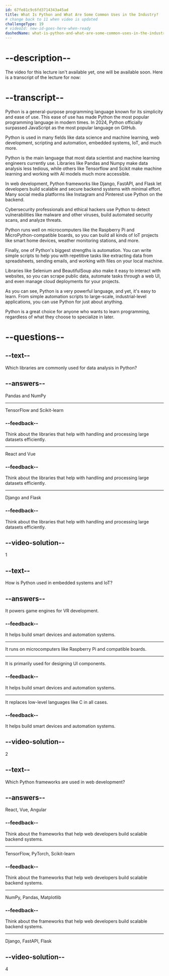 ```yaml
---
id: 67fe81c9c6fd3714343a45ad
title: What Is Python and What Are Some Common Uses in the Industry?
# change back to 11 when video is updated
challengeType: 19
# videoId: new-id-goes-here-when-ready
dashedName: what-is-python-and-what-are-some-common-uses-in-the-industry
---
```


# --description--

The video for this lecture isn't available yet, one will be available soon. Here is a transcript of the lecture for now:

# --transcript--

Python is a general-purpose programming language known for its simplicity and ease of use. This ease of use has made Python the most popular programming language in modern times. In 2024, Python officially surpassed JavaScript as the most popular language on GitHub.

Python is used in many fields like data science and machine learning, web development, scripting and automation, embedded systems, IoT, and much more.

Python is the main language that most data scientist and machine learning engineers currently use. Libraries like Pandas and Numpy make data analysis less tedious, while others like Tensorflow and Scikit make machine learning and working with AI models much more accessible.

In web development, Python frameworks like Django, FastAPI, and Flask let developers build scalable and secure backend systems with minimal effort. Many social media platforms like Instagram and Pinterest use Python on the backend.

Cybersecurity professionals and ethical hackers use Python to detect vulnerabilities like malware and other viruses, build automated security scans, and analyze threats.

Python runs well on microcomputers like the Raspberry Pi and MicroPython-compatible boards, so you can build all kinds of IoT projects like smart home devices, weather monitoring stations, and more.

Finally, one of Python's biggest strengths is automation. You can write simple scripts to help you with repetitive tasks like extracting data from spreadsheets, sending emails, and working with files on your local machine.

Libraries like Selenium and BeautifulSoup also make it easy to interact with websites, so you can scrape public data, automate tasks through a web UI, and even manage cloud deployments for your projects.

As you can see, Python is a very powerful language, and yet, it's easy to learn. From simple automation scripts to large-scale, industrial-level applications, you can use Python for just about anything.

Python is a great choice for anyone who wants to learn programming, regardless of what they choose to specialize in later.

# --questions--

## --text--

Which libraries are commonly used for data analysis in Python?

## --answers--

Pandas and NumPy

---

TensorFlow and Scikit-learn

### --feedback--

Think about the libraries that help with handling and processing large datasets efficiently.

---

React and Vue

### --feedback--

Think about the libraries that help with handling and processing large datasets efficiently.

---

Django and Flask

### --feedback--

Think about the libraries that help with handling and processing large datasets efficiently.

## --video-solution--

1

## --text--

How is Python used in embedded systems and IoT?

## --answers--

It powers game engines for VR development.

### --feedback--

It helps build smart devices and automation systems.

---

It runs on microcomputers like Raspberry Pi and compatible boards.

---

It is primarily used for designing UI components.

### --feedback--

It helps build smart devices and automation systems.

---

It replaces low-level languages like C in all cases.

### --feedback--

It helps build smart devices and automation systems.

## --video-solution--

2

## --text--

Which Python frameworks are used in web development?

## --answers--

React, Vue, Angular

### --feedback--

Think about the frameworks that help web developers build scalable backend systems.

---

TensorFlow, PyTorch, Scikit-learn

### --feedback--

Think about the frameworks that help web developers build scalable backend systems.

---

NumPy, Pandas, Matplotlib

### --feedback--

Think about the frameworks that help web developers build scalable backend systems.

---

Django, FastAPI, Flask

## --video-solution--

4
